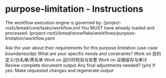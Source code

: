 # purpose-limitation - Instructions

<critical>The workflow execution engine is governed by: {project-root}/bmad/core/tasks/workflow.xml</critical>
<critical>You MUST have already loaded and processed: {project-root}/bmad/snowflake/workflows/purpose-limitation/workflow.yaml</critical>

<workflow>

<step n="1" goal="Understand Requirements">
<action>Ask the user about their requirements for this purpose limitation (use-case boundaries/dp)</action>
<ask>What are your specific needs and constraints?</ask>
</step>

<step n="2" goal="目的定义/白名单/黑名单">
<action>Work on 目的定义/白名单/黑名单</action>
<template-output section="scope"/>
</step>

<step n="3" goal="运行时校验与告警">
<action>Work on 运行时校验与告警</action>
<template-output section="controls"/>
</step>

<step n="4" goal="证据留存与审计">
<action>Work on 证据留存与审计</action>
<template-output section="evidence"/>
</step>

<step n="5" goal="Review and Finalize">
<action>Review complete document output</action>
<ask>Any final adjustments needed? (y/n)</ask>
<check>If yes:</check>
  <action>Make requested changes and regenerate output</action>
</step>

</workflow>
